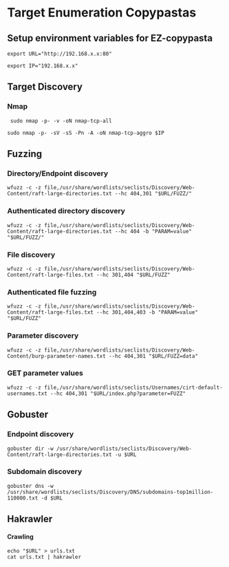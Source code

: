 # Target Enumeration Copypastas

## Setup environment variables for EZ-copypasta

```shell
export URL="http://192.168.x.x:80"
```

```shell
export IP="192.168.x.x"
```

## Target Discovery
### Nmap
```shell
 sudo nmap -p- -v -oN nmap-tcp-all
```

```shell
sudo nmap -p- -sV -sS -Pn -A -oN nmap-tcp-aggro $IP
```

## Fuzzing

### Directory/Endpoint discovery
```shell
wfuzz -c -z file,/usr/share/wordlists/seclists/Discovery/Web-Content/raft-large-directories.txt --hc 404,301 "$URL/FUZZ/"
```

### Authenticated directory discovery
```shell
wfuzz -c -z file,/usr/share/wordlists/seclists/Discovery/Web-Content/raft-large-directories.txt --hc 404 -b "PARAM=value" "$URL/FUZZ/"
```

### File discovery
```shell
wfuzz -c -z file,/usr/share/wordlists/seclists/Discovery/Web-Content/raft-large-files.txt --hc 301,404 "$URL/FUZZ"
```

### Authenticated file fuzzing
```shell
wfuzz -c -z file,/usr/share/wordlists/seclists/Discovery/Web-Content/raft-large-files.txt --hc 301,404,403 -b "PARAM=value" "$URL/FUZZ"
```

### Parameter discovery
```shell
wfuzz -c -z file,/usr/share/wordlists/seclists/Discovery/Web-Content/burp-parameter-names.txt --hc 404,301 "$URL/FUZZ=data"
```

### GET parameter values
```shell
wfuzz -c -z file,/usr/share/wordlists/seclists/Usernames/cirt-default-usernames.txt --hc 404,301 "$URL/index.php?parameter=FUZZ"
```

## Gobuster

### Endpoint discovery
```shell
gobuster dir -w /usr/share/wordlists/seclists/Discovery/Web-Content/raft-large-directories.txt -u $URL
```

### Subdomain discovery
```shell
gobuster dns -w /usr/share/wordlists/seclists/Discovery/DNS/subdomains-top1million-110000.txt -d $URL
```

## Hakrawler
#### Crawling 
```shell
echo "$URL" > urls.txt
cat urls.txt | hakrawler
```
